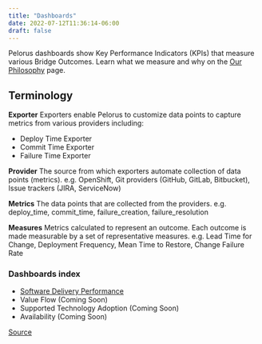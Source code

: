 ```yaml
---
title: "Dashboards"
date: 2022-07-12T11:36:14-06:00
draft: false
---
```


Pelorus dashboards show Key Performance Indicators (KPIs) that measure various Bridge Outcomes. Learn what we measure and why on the [Our Philosophy](https://github.com/konveyor/konveyor.github.io/blob/main/content/Pelorus/philosophy.md) page.

## Terminology

**Exporter**
Exporters enable Pelorus to customize data points to capture metrics from various providers including:
* Deploy Time Exporter
* Commit Time Exporter
* Failure Time Exporter

**Provider**
The source from which exporters automate collection of data points (metrics).
e.g. OpenShift, Git providers (GitHub, GitLab, Bitbucket), Issue trackers (JIRA, ServiceNow)

**Metrics**
The data points that are collected from the providers.
e.g. deploy_time, commit_time, failure_creation, failure_resolution

**Measures**
Metrics calculated to represent an outcome. Each outcome is made measurable by a set of representative measures.
e.g. Lead Time for Change, Deployment Frequency, Mean Time to Restore, Change Failure Rate

### Dashboards index
* [Software Delivery Performance](https://github.com/konveyor/konveyor.github.io/blob/main/content/Pelorus/SoftwareDeliveryPerformance.md)
* Value Flow (Coming Soon)
* Supported Technology Adoption (Coming Soon)
* Availability (Coming Soon)

[Source](https://github.com/konveyor/konveyor.github.io/blob/main/content/Pelorus/dashboards.md)
